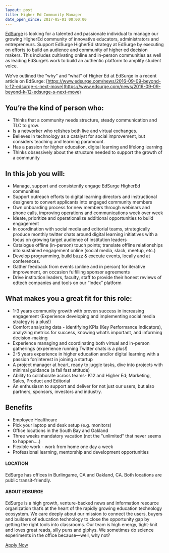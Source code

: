 ```yaml
---
layout: post
title: Higher Ed Community Manager
date_open_since: 2017-05-01 00:00:00
---
```


[EdSurge](http://www.edsurge.com) is looking for a talented and passionate individual to manage our growing HigherEd community of innovative educators, administrators and entrepreneurs. Support EdSurge HigherEd strategy at EdSurge by executing on efforts to build an audience and community of higher ed decision makers. This includes cultivating online and in-person communities as well as leading EdSurge’s work to build an authentic platform to amplify student voice.

<!--break-->

We’ve outlined the “why” and “what” of Higher Ed at EdSurge in a recent article on EdSurge: [https://www.edsurge.com/news/2016-09-09-beyond-k-12-edsurge-s-next-move](https://www.edsurge.com/news/2016-09-09-beyond-k-12-edsurge-s-next-move)

## You’re the kind of person who:

* Thinks that a community needs structure, steady communication and TLC to grow.
* Is a networker who relishes both live and virtual exchanges.
* Believes in technology as a catalyst for social improvement, but considers teaching and learning paramount.
* Has a passion for higher education, digital learning and lifelong learning
* Thinks obsessively about the structure needed to support the growth of a community

## In this job you will:

* Manage, support and consistently engage EdSurge HigherEd communities
* Support outreach efforts to digital learning directors and instructional designers to convert applicants into engaged community members
* Own onboarding process for new members through webinars and phone calls, improving operations and communications week over week
* Ideate, prioritize and operationalize additional opportunities to build engagement
* In coordination with social media and editorial teams, strategically produce monthly twitter chats around digital learning initiatives with a focus on growing target audience of institution leaders
* Catalogue offline (in-person) touch points; translate offline relationships into sustained engagement online (social media, slack, meetup, etc.)
* Develop programming, build buzz & execute events, locally and at conferences.
* Gather feedback from events (online and in person) for iterative improvement, on occasion fulfilling sponsor agreements
* Drive institution leaders, faculty, staff to provide their honest reviews of edtech companies and tools on our “Index” platform


## What makes you a great fit for this role:

* 1-3 years community growth with proven success in increasing engagement (Experience developing and implementing social media strategy is a plus!)
* Comfort analyzing data - identifying KPIs (Key Performance Indicators), analyzing metrics for success, knowing what’s important, and informing decision-making
* Experience managing and coordinating both virtual and in-person gatherings (experience running Twitter chats is a plus!)
* 2-5 years experience in higher education and/or digital learning with a passion for/interest in joining a startup
* A project manager at heart, ready to juggle tasks, dive into projects with minimal guidance (a fail fast attitude)
* Ability to collaborate across teams- K12 and Higher Ed; Marketing, Sales, Product and Editorial
* An enthusiasm to support and deliver for not just our users, but also partners, sponsors, investors and industry. 


## Benefits

* Employee Healthcare
* Pick your laptop and desk setup (e.g. monitors)
* Office locations in the South Bay and Oakland
* Three weeks mandatory vacation (not the "unlimited" that never seems to happen....)
* Flexible work - work from home one day a week
* Professional learning, mentorship and development opportunities

#### LOCATION
EdSurge has offices in Burlingame, CA and Oakland, CA. Both locations are public transit-friendly.

#### ABOUT EDSURGE
EdSurge is a high growth, venture-backed news and information resource organization that’s at the heart of the rapidly growing education technology ecosystem. We care deeply about our mission to connect the users, buyers and builders of education technology to close the opportunity gap by getting the right tools into classrooms. Our team is high energy, tight-knit and loves great reads, silly puns and giphys. We sometimes do science experiments in the office because—well, why not?

<a href="https://edsurge.workable.com/jobs/385491" class="button button-rounded button-primary button-large">Apply Now</a>

